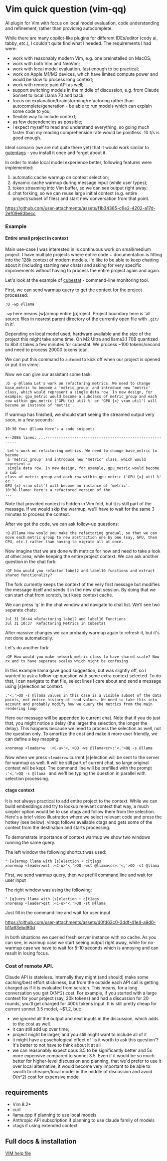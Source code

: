 # Vim quick question (vim-qq)

AI plugin for Vim with focus on local model evaluation, code understanding and refinement, rather than providing autocomplete.

While there are many copilot-like plugins for different IDEs/editor (cody ai, tabby, etc.), I couldn't quite find what I needed. The requirements I had were:

- work with reasonably modern Vim, e.g. one preinstalled on MacOS;
- work with both Vim and NeoVim;
- work with local model evaluation. fast enough to be practical;
- work on Apple M1/M2 devices, which have limited compute power and would be slow to process long context;
- work with remote paid API as well;
- support switching models in the middle of discussion, e.g. from Claude Sonnet to local Llama 70 and back;
- focus on explanation/brainstorming/refactoring rather than autocomplete/generation - be able to run models which can explain some code to you;
- flexible way to include context;
- as few dependencies as possible;
- I expect myself to read and understand everything, so going much faster than my reading comprehension rate would be pointless. 10 t/s is good enough.

Ideal scenario (we are not quite there yet) that it would work similar to [gutentags](https://github.com/ludovicchabant/vim-gutentags) - you install it once and forget about it.

In order to make local model experience better, following features were implemented:
1. automatic cache warmup on context selection;
2. dynamic cache warmup during message input (while user types);
3. token streaming into Vim buffer, so we can see output right away;
4. chat forking, so we can reuse large initial context (e.g. entire project/subset of files) and start new conversation from that point.



https://github.com/user-attachments/assets/f1b34385-c6e2-4202-a17d-2ef09e83becc



### Example

#### Entire small project in context

Main use-case I was interested in is continuous work on small/medium project. I have multiple projects where entire code + documentation is fitting into the 128k context of modern models. I'd like to be able to keep chatting about it (including starting new chats) and asking for very specific improvements without having to process the entire project again and again.

Let's look at the example of [cubestat](https://github.com/okuvshynov/cubestat) - command-line monitoring tool.

First, we can send warmup query to get the context for the project processed:
```
:Q -wp @llama
```

`-wp` here means [w]armup entire [p]roject. Project boundary here is 'all source files in nearest parent directory of the currently open file with `.git/` in it'. 

Depending on local model used, hardware available and the size of the project this might take some time. On M2 Ultra and llama3.1 70B quantized to 8bit it takes a few minutes for cubestat. We process ~100 tokens/second and need to process 20000 tokens total.

We can put this command to `autocmd` to kick off when our project is opened or put it in vimrc.

Now we can give our assistant some task:
```
:Q -p @llama Let's work on refactoring metrics. We need to change base_metric to become a 'metric_group' and introduce new 'metric' class, which would represent a single data row. In new design, for example, gpu_metric would become a subclass of metric_group and each row within gpu_metric ('GPU {x} util %' or 'GPU {x} vram util') will become an instance of 'metric'.
```

If warmup has finished, we should start seeing the streamed output very soon, in a few seconds:

```
10:30 You: @llama Here's a code snippet:

+--2086 lines: ...---------------------------------------------------------

 Let's work on refactoring metrics. We need to change base_metric to become
 a 'metric_group' and introduce new 'metric' class, which would represent a
 single data row. In new design, for example, gpu_metric would become a sub
class of metric_group and each row within gpu_metric ('GPU {x} util %' or '
GPU {x} vram util') will become an instance of 'metric'.
10:30 llama: Here's a refactored version of the
...
```

Note that provided context is hidden in Vim fold, but it is still part of the message. If we would skip the warmup, we'll have to wait for the same 3 minutes to process the context.

After we got the code, we can ask follow-up questions:
```
:Q @llama How would you make the refactoring gradual, so that we can move each metric group to new abstraction one by one (say, GPU, then CPU, etc.) rather than having to migrate all at once.
```

Now imagine that we are done with metrics for now and need to take a look at other area, while keeping the entire project context. We can ask another question in the chat fork:
```
:QF how would you refactor label2 and label10 functions and extract shared functionality?
```
The fork currently keeps the context of the very first message but modifies the message itself and sends it in the new chat session. By doing that we can start chat from scratch, but keep context cache.

We can press 'q' in the chat window and navigate to chat list. We'll see two separate chats:

```
Jul 31 10:44 >Refactoring label2 and label10 Functions
Jul 31 10:37  Refactoring Metrics in Cubestat
```

After massive changes we can probably warmup again to refresh it, but it's not done automatically.

Let's do another fork:
```
:QF How would you make network_metric class to have shared scale? Now rx and tx have separate scales which might be confusing.
```

In this example llama gave good suggestion, but was slightly off, so I wanted to ask a follow-up question with some extra context selected.
To do that, I can navigate to that file, select lines I care about and send a message using [s]election as context. 
```
:'<,'>QQ -s @llama values in this case is a visible subset of the data points, not entire history of read values. We need to take this into account and probably modify how we query the metrics from the main rendering loop
```

Here our message will be appended to current chat. Note that if you do just that, you might notice a delay (the larger the selection, the longer the delay). This happens because we need to process the selection as well, not the question only. To amortize the cost and make it more user friendly, we can define a key mapping:

```
xnoremap <leader>w  :<C-u>'<,'>QQ -ws @llama<cr>:'<,'>QQ -s @llama
```

Now when we press `<leader>w` current [s]election will be sent to the server for warmup as well. It will be still part of current chat, so large original context will be kept. The command line will be prefilled with the prompt `:'<,'>QQ -s @llama ` and we'll be typing the question in parallel with selection processing.

#### ctags context

It is not always practical to add entire project to the context. While we can build embeddings and try to lookup relevant context that way, a much simpler option would be to use ctags and follow them from the selection. Here's a brief video illustration where we select relevant code and press the hotkey (see below). vimqq follows available ctags and gets some of the context from the destination and starts processing.

To demonstrate importance of context warmup we show two windows running the same query.

The left window the following shortcut was used:

```
" [w]armup llama with [s]election + c[t]ags
xnoremap <leader>wst :<C-u>'<,'>QQ -wst @llama<cr>:'<,'>QQ -st @llama
```

First, we send warmup query, then we prefill command line and wait for user input

The right window was using the following:
```
" [q]uery llama with [s]election + c[t]ags
xnoremap <leader>qst :<C-u>'<,'>QQ -st @llama
```

Just fill in the command line and wait for user input

https://github.com/user-attachments/assets/d0fd63c0-3ddf-41e4-a9d0-b1fa63ebd80d

In both situations we queried fresh server instance with no cache. As you can see, in warmup case we start seeing output right away, while for no-warmup case we have to wait for 5-10 seconds which is annoying and can result in losing focus.

### Cost of remote API.

Claude API is stateless. Internally they might (and should) make some caching/best effort stickiness, but from the outside each API call is getting charged as if it is evaluated from scratch. This means, for a long conversation you get O(N^2) cost. For example, if you started with a large context for your project (say, 20k tokens) and had a discussion for 20 rounds, you'll get charged for 400k tokens input. It is still pretty cheap for current sonnet 3.5 model, ~$1.2, but:
- we ignored all the output and next inputs in the discussion, which adds to the cost as well.
- it can still add up over time;
- project might be larger, and you still might want to include all of it
- it might have a psychological effect of 'is it worth to ask this question'? It's better to not have to think about it at all
- we can reasonably expect opus 3.5 to be significantly better and 5x more expensive compared to sonnet 3.5. Even if it would be so much better for higher-level discussion and planning, that we'd prefer to use it over local alternative, it would become very important to be able to swicth to cheaper/local model in the middle of discussion and avoid O(n^2) cost for expensive model
  
## requirements

* Vim 8.2+
* curl
* llama.cpp if planning to use local models
* Anthropic API subscription if planning to use claude family of models
* ctags if using extended context

## Full docs & installation

[VIM help file](doc/vimqq.txt)

